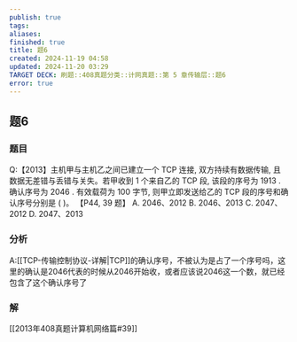```yaml
---
publish: true
tags: 
aliases: 
finished: true
title: 题6
created: 2024-11-19 04:58
updated: 2024-11-20 03:29
TARGET DECK: 刷题::408真题分类::计网真题::第 5 章传输层::题6
error: true
---
```

## 题6
### 题目
Q:【2013】主机甲与主机乙之间已建立一个 TCP 连接, 双方持续有数据传输, 且数据无差错与丢错与关失。若甲收到 1 个来自乙的 TCP 段, 该段的序号为 1913 . 确认序号为 2046 . 有效载荷为 100 字节, 则甲立即发送给乙的 TCP 段的序号和确认序号分别是 ( )。 【P44, 39 题】
A. 2046、2012 B. 2046、2013 C. 2047、2012 D. 2047、2013
### 分析
A:[[TCP-传输控制协议-详解|TCP]]的确认序号，不被认为是占了一个序号吗，这里的确认是2046代表的时候从2046开始收，或者应该说2046这一个数，就已经包含了这个确认序号了
### 解
[[2013年408真题计算机网络篇#39]]
